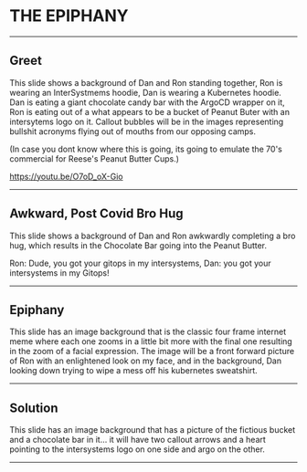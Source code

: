 <!-- .slide: data-background="#E6F7FF" -->

# THE EPIPHANY <!-- .element: class="r-fit-text" -->

---

<!-- .slide: data-background-transition="slide" data-background="https://pidtoo.github.io/assets/images/danron.png" -->

## Greet

This slide shows a background of Dan and Ron standing together, Ron is wearing an InterSystmems hoodie, Dan is wearing a Kubernetes hoodie.  Dan is eating a giant chocolate candy bar with the ArgoCD wrapper on it, Ron is eating out of a what appears to be a bucket of Peanut Buter with an intersytems logo on it.  Callout bubbles will be in the images representing bullshit acronyms flying out of mouths from our opposing camps.

(In case you dont know where this is going, its going to emulate the 70's commercial for Reese's Peanut Butter Cups.)


https://youtu.be/O7oD_oX-Gio

---

<!-- .slide: data-background-transition="slide" data-background="https://pidtoo.github.io/assets/images/brohug.png" -->

## Awkward, Post Covid Bro Hug

This slide shows a background of Dan and Ron awkwardly completing a bro hug, which results in the Chocolate Bar going into the Peanut Butter.

Ron: Dude, you got your gitops in my intersystems, Dan: you got your intersystems in my Gitops!

---
<!-- .slide: data-background-transition="slide" data-background="https://pidtoo.github.io/assets/images/epiphany.png" -->

## Epiphany

This slide has an image background that is the classic four frame internet meme where each one zooms in a little bit more with the final one resulting in the zoom of a facial expression.  The image will be a front forward picture of Ron with an enlightened look on my face, and in the background, Dan looking down trying to wipe a mess off his kubernetes sweatshirt.


---

<!-- .slide: data-background-transition="slide" data-background="https://pidtoo.github.io/assets/images/lovestory.png" -->

## Solution

This slide has an image background that has a picture of the fictious bucket and a chocolate bar in it... it will have two callout arrows and a heart pointing to the intersystems logo on one side and argo on the other.

---